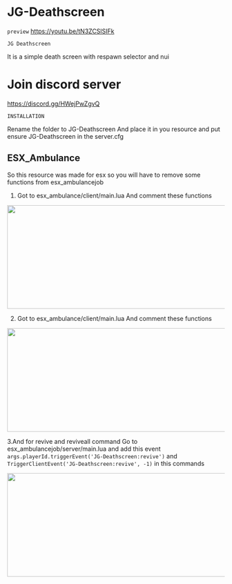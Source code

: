 # JG-Deathscreen

``` preview ```
https://youtu.be/tN3ZCSlSIFk

   ```JG Deathscreen```
   
   It is a simple death screen with respawn selector and nui
   # Join discord server
 https://discord.gg/HWejPwZgvQ
   
   ```INSTALLATION```

Rename the folder to JG-Deathscreen
And place it in you resource and put 
ensure JG-Deathscreen in the server.cfg

## ESX_Ambulance

So this resource was made for esx so you will have to remove some functions
from esx_ambulancejob
1. Got to esx_ambulance/client/main.lua
And comment these functions
<p align="center">
  <img width="612" height="240" src="https://cdn.discordapp.com/attachments/985595018800681000/1078701681245683822/reviveesxambulance.PNG">
</p>

2. Got to esx_ambulance/client/main.lua
And comment these functions
<p align="center">
  <img width="612" height="240" src="https://cdn.discordapp.com/attachments/985595018800681000/1078702371921723454/12.PNG">
</p>

3.And for revive and reviveall command
Go to esx_ambulancejob/server/main.lua
and add this event
```args.playerId.triggerEvent('JG-Deathscreen:revive')```
and
```TriggerClientEvent('JG-Deathscreen:revive', -1)```
in this commands
<p align="center">
  <img width="612" height="240" src="https://cdn.discordapp.com/attachments/985595018800681000/1078704253390032956/commadns.PNG">
</p>

